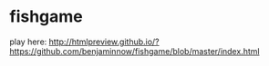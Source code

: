 # fishgame

play here: http://htmlpreview.github.io/?https://github.com/benjaminnow/fishgame/blob/master/index.html
